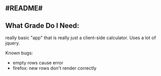 #README# 
--------
What Grade Do I Need:
--------
really basic "app" that is really just a client-side calculator. Uses a lot of jquery.

Known bugs:
- empty rows cause error
- firefox: new rows don't render correctly
